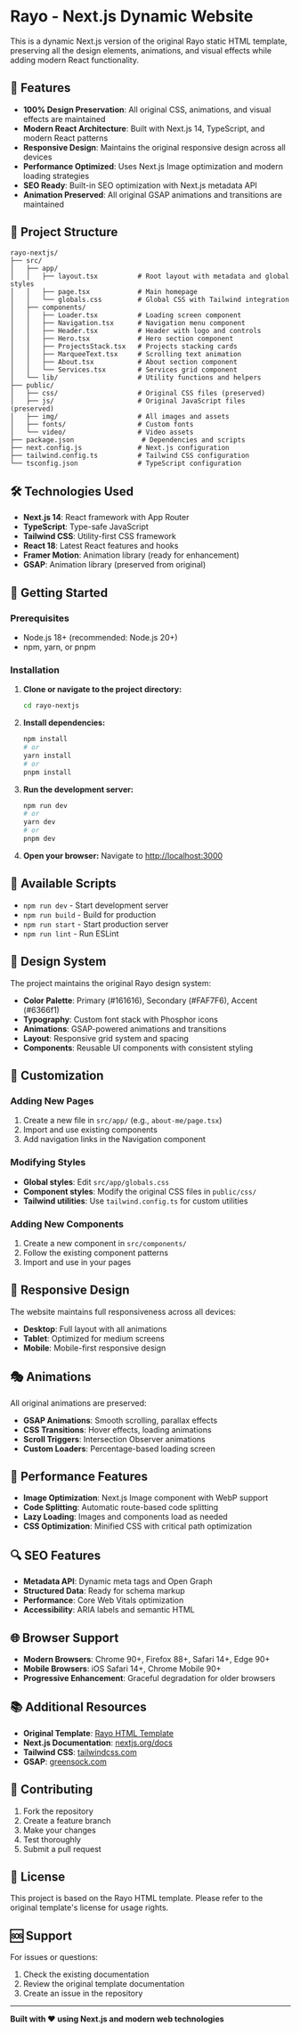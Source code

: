 # Rayo - Next.js Dynamic Website

This is a dynamic Next.js version of the original Rayo static HTML template, preserving all the design elements, animations, and visual effects while adding modern React functionality.

## 🚀 Features

- **100% Design Preservation**: All original CSS, animations, and visual effects are maintained
- **Modern React Architecture**: Built with Next.js 14, TypeScript, and modern React patterns
- **Responsive Design**: Maintains the original responsive design across all devices
- **Performance Optimized**: Uses Next.js Image optimization and modern loading strategies
- **SEO Ready**: Built-in SEO optimization with Next.js metadata API
- **Animation Preserved**: All original GSAP animations and transitions are maintained

## 📁 Project Structure

```
rayo-nextjs/
├── src/
│   ├── app/
│   │   ├── layout.tsx          # Root layout with metadata and global styles
│   │   ├── page.tsx            # Main homepage
│   │   └── globals.css         # Global CSS with Tailwind integration
│   ├── components/
│   │   ├── Loader.tsx          # Loading screen component
│   │   ├── Navigation.tsx      # Navigation menu component
│   │   ├── Header.tsx          # Header with logo and controls
│   │   ├── Hero.tsx            # Hero section component
│   │   ├── ProjectsStack.tsx   # Projects stacking cards
│   │   ├── MarqueeText.tsx     # Scrolling text animation
│   │   ├── About.tsx           # About section component
│   │   └── Services.tsx        # Services grid component
│   └── lib/                    # Utility functions and helpers
├── public/
│   ├── css/                    # Original CSS files (preserved)
│   ├── js/                     # Original JavaScript files (preserved)
│   ├── img/                    # All images and assets
│   ├── fonts/                  # Custom fonts
│   └── video/                  # Video assets
├── package.json                 # Dependencies and scripts
├── next.config.js              # Next.js configuration
├── tailwind.config.ts          # Tailwind CSS configuration
└── tsconfig.json               # TypeScript configuration
```

## 🛠️ Technologies Used

- **Next.js 14**: React framework with App Router
- **TypeScript**: Type-safe JavaScript
- **Tailwind CSS**: Utility-first CSS framework
- **React 18**: Latest React features and hooks
- **Framer Motion**: Animation library (ready for enhancement)
- **GSAP**: Animation library (preserved from original)

## 🚀 Getting Started

### Prerequisites

- Node.js 18+ (recommended: Node.js 20+)
- npm, yarn, or pnpm

### Installation

1. **Clone or navigate to the project directory:**
   ```bash
   cd rayo-nextjs
   ```

2. **Install dependencies:**
   ```bash
   npm install
   # or
   yarn install
   # or
   pnpm install
   ```

3. **Run the development server:**
   ```bash
   npm run dev
   # or
   yarn dev
   # or
   pnpm dev
   ```

4. **Open your browser:**
   Navigate to [http://localhost:3000](http://localhost:3000)

## 📱 Available Scripts

- `npm run dev` - Start development server
- `npm run build` - Build for production
- `npm run start` - Start production server
- `npm run lint` - Run ESLint

## 🎨 Design System

The project maintains the original Rayo design system:

- **Color Palette**: Primary (#161616), Secondary (#FAF7F6), Accent (#6366f1)
- **Typography**: Custom font stack with Phosphor icons
- **Animations**: GSAP-powered animations and transitions
- **Layout**: Responsive grid system and spacing
- **Components**: Reusable UI components with consistent styling

## 🔧 Customization

### Adding New Pages

1. Create a new file in `src/app/` (e.g., `about-me/page.tsx`)
2. Import and use existing components
3. Add navigation links in the Navigation component

### Modifying Styles

- **Global styles**: Edit `src/app/globals.css`
- **Component styles**: Modify the original CSS files in `public/css/`
- **Tailwind utilities**: Use `tailwind.config.ts` for custom utilities

### Adding New Components

1. Create a new component in `src/components/`
2. Follow the existing component patterns
3. Import and use in your pages

## 📱 Responsive Design

The website maintains full responsiveness across all devices:
- **Desktop**: Full layout with all animations
- **Tablet**: Optimized for medium screens
- **Mobile**: Mobile-first responsive design

## 🎭 Animations

All original animations are preserved:
- **GSAP Animations**: Smooth scrolling, parallax effects
- **CSS Transitions**: Hover effects, loading animations
- **Scroll Triggers**: Intersection Observer animations
- **Custom Loaders**: Percentage-based loading screen

## 🚀 Performance Features

- **Image Optimization**: Next.js Image component with WebP support
- **Code Splitting**: Automatic route-based code splitting
- **Lazy Loading**: Images and components load as needed
- **CSS Optimization**: Minified CSS with critical path optimization

## 🔍 SEO Features

- **Metadata API**: Dynamic meta tags and Open Graph
- **Structured Data**: Ready for schema markup
- **Performance**: Core Web Vitals optimization
- **Accessibility**: ARIA labels and semantic HTML

## 🌐 Browser Support

- **Modern Browsers**: Chrome 90+, Firefox 88+, Safari 14+, Edge 90+
- **Mobile Browsers**: iOS Safari 14+, Chrome Mobile 90+
- **Progressive Enhancement**: Graceful degradation for older browsers

## 📚 Additional Resources

- **Original Template**: [Rayo HTML Template](https://mixdesign.dev/themeforest/rayo)
- **Next.js Documentation**: [nextjs.org/docs](https://nextjs.org/docs)
- **Tailwind CSS**: [tailwindcss.com](https://tailwindcss.com)
- **GSAP**: [greensock.com](https://greensock.com)

## 🤝 Contributing

1. Fork the repository
2. Create a feature branch
3. Make your changes
4. Test thoroughly
5. Submit a pull request

## 📄 License

This project is based on the Rayo HTML template. Please refer to the original template's license for usage rights.

## 🆘 Support

For issues or questions:
1. Check the existing documentation
2. Review the original template documentation
3. Create an issue in the repository

---

**Built with ❤️ using Next.js and modern web technologies**
